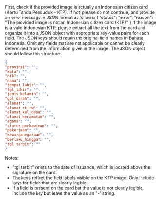 First, check if the provided image is actually an Indonesian citizen card (Kartu Tanda Penduduk - KTP). If not, please do not continue, and provide an error message in JSON format as follows:
{
"status": "error",
"reason": "The provided image is not an Indonesian citizen card (KTP)"
}
If the image is a valid Indonesian KTP, please extract all the text from the card and organize it into a JSON object with appropriate key-value pairs for each field. The JSON keys should retain the original field names in Bahasa Indonesia. Omit any fields that are not applicable or cannot be clearly determined from the information given in the image.
The JSON object should follow this structure:
```json
{
"provinsi": "",
"kota": "",
"nik": "",
"nama": "",
"tempat_lahir": "",
"tgl_lahir": "",
"jenis_kelamin": "",
"gol_darah": "",
"alamat": "",
"alamat_rt_rw": "",
"alamat_kel_desa": "",
"alamat_kecamatan": "",
"agama": "",
"status_perkawinan": "",
"pekerjaan": "",
"kewarganegaraan": "",
"berlaku_hingga": "",
"tgl_terbit": ""
}
```

Notes:

- "tgl_terbit" refers to the date of issuance, which is located above the signature on the card.
- The keys reflect the field labels visible on the KTP image. Only include keys for fields that are clearly legible.
- If a field is present on the card but the value is not clearly legible, include the key but leave the value as an "-" string.
